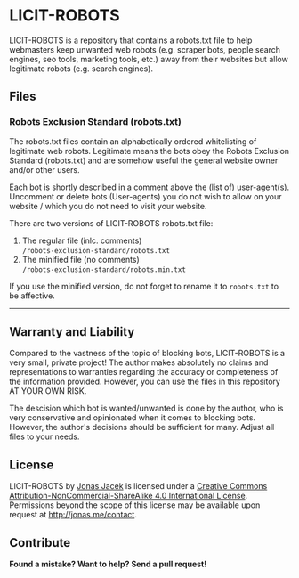 # LICIT-ROBOTS

LICIT-ROBOTS is a repository that contains a robots.txt file to help webmasters keep unwanted web robots (e.g. scraper bots, people search engines, seo tools, marketing tools, etc.) away from their websites but allow legitimate robots (e.g. search engines).

## Files

### Robots Exclusion Standard (robots.txt)

The robots.txt files contain an alphabetically ordered whitelisting of legitimate web robots. Legitimate means the bots obey the Robots Exclusion Standard (robots.txt) and are somehow useful the general website owner and/or other users.

Each bot is shortly described in a comment above the (list of) user-agent(s). Uncomment or delete bots (User-agents) you do not wish to allow on your website / which you do not need to visit your website.

There are two versions of LICIT-ROBOTS robots.txt file:

1. The regular file (inlc. comments)  
   `/robots-exclusion-standard/robots.txt`
2. The minified file (no comments)  
   `/robots-exclusion-standard/robots.min.txt`

If you use the minified version, do not forget to rename it to `robots.txt` to be affective.

***

## Warranty and Liability
Compared to the vastness of the topic of blocking bots, LICIT-ROBOTS is a very small, private project! The author makes absolutely no claims and representations to warranties regarding the accuracy or completeness of the information provided. However, you can use the files in this repository AT YOUR OWN RISK.

The descision which bot is wanted/unwanted is done by the author, who is very conservative and opinionated when it comes to blocking bots. However, the author's decisions should be sufficient for many. Adjust all files to your needs.

## License

<span xmlns:dct="http://purl.org/dc/terms/" href="http://purl.org/dc/dcmitype/Text" property="dct:title" rel="dct:type">LICIT-ROBOTS</span> by <a xmlns:cc="http://creativecommons.org/ns#" href="https://github.com/jonasjacek/licit-robots" property="cc:attributionName" rel="cc:attributionURL">Jonas Jacek</a> is licensed under a <a rel="license" href="http://creativecommons.org/licenses/by-nc-sa/4.0/">Creative Commons Attribution-NonCommercial-ShareAlike 4.0 International License</a>. Permissions beyond the scope of this license may be available upon request at <a xmlns:cc="http://creativecommons.org/ns#" href="http://jonas.me/contact" rel="cc:morePermissions">http://jonas.me/contact</a>.

## Contribute

**Found a mistake? Want to help? Send a pull request!**
